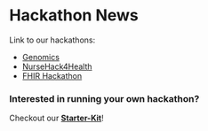 # Hackathon News

Link to our hackathons: 
- [Genomics](../Genomics/Hackathon)
- [NurseHack4Health](../NurseHack4Health)
- [FHIR Hackathon](../FHIR/Hackathon)

### Interested in running your own hackathon? 

Checkout our [**Starter-Kit**](https://github.com/microsoft/hackathon-starter-kit)!


